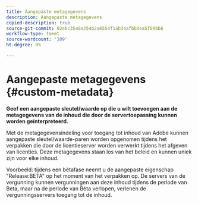 ```yaml
---
title: Aangepaste metagegevens
description: Aangepaste metagegevens
copied-description: true
source-git-commit: 02ebc3548a254b2a6554f1ab34afbb3ea5f09bb8
workflow-type: tm+mt
source-wordcount: '109'
ht-degree: 0%

---
```


# Aangepaste metagegevens {#custom-metadata}

**Geef een aangepaste sleutel/waarde op die u wilt toevoegen aan de metagegevens van de inhoud die door de servertoepassing kunnen worden geïnterpreteerd.**

Met de metagegevensindeling voor toegang tot inhoud van Adobe kunnen aangepaste sleutel/waarde-paren worden opgenomen tijdens het verpakken die door de licentieserver worden verwerkt tijdens het afgeven van licenties. Deze metagegevens staan los van het beleid en kunnen uniek zijn voor elke inhoud.

Voorbeeld: tijdens een bètafase neemt u de aangepaste eigenschap &quot;Release:BETA&quot; op het moment van het verpakken op. De servers van de vergunning kunnen vergunningen aan deze inhoud tijdens de periode van Beta, maar na de periode van Bèta verlopen, verlenen de vergunningsservers toegang tot de inhoud.
